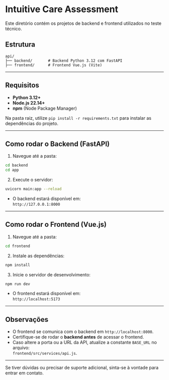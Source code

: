 # Intuitive Care Assessment

Este diretório contém os projetos de backend e frontend utilizados no teste técnico.

## Estrutura

```
api/
├── backend/       # Backend Python 3.12 com FastAPI
├── frontend/      # Frontend Vue.js (Vite)
```

---

## Requisitos

- **Python 3.12+**
- **Node.js 22.14+**
- **npm** (Node Package Manager)

Na pasta raiz, utilize `pip install -r requirements.txt` para instalar as dependências do projeto.

---

## Como rodar o Backend (FastAPI)

1. Navegue até a pasta:

```bash
cd backend
cd app
```

2. Execute o servidor:

```bash
uvicorn main:app --reload
```

- O backend estará disponível em:  
   `http://127.0.0.1:8000`

---

## Como rodar o Frontend (Vue.js)

1. Navegue até a pasta:

```bash
cd frontend
```

2. Instale as dependências:

```bash
npm install
```

3. Inicie o servidor de desenvolvimento:

```bash
npm run dev
```

- O frontend estará disponível em:  
  `http://localhost:5173`

---

## Observações

- O frontend se comunica com o backend em `http://localhost:8000`.
- Certifique-se de rodar o **backend antes** de acessar o frontend.
- Caso altere a porta ou a URL da API, atualize a constante `BASE_URL` no arquivo:  
  `frontend/src/services/api.js`.

---

Se tiver dúvidas ou precisar de suporte adicional, sinta-se à vontade para entrar em contato.